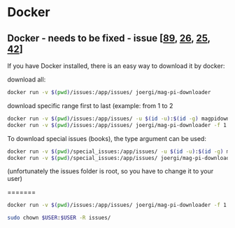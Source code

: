 # Docker

## Docker - needs to be fixed - issue [[89](https://github.com/joergi/MagPiDownloader/issues/89), [26](https://github.com/joergi/MagPiDownloader/issues/26), [25](https://github.com/joergi/MagPiDownloader/issues/25), [42](https://github.com/joergi/MagPiDownloader/issues/42)]


If you have Docker installed, there is an easy way to download it by docker:

download all:

```bash
docker run -v $(pwd)/issues:/app/issues/ joergi/mag-pi-downloader
```

download specific range first to last (example: from 1 to 2

```bash
docker run -v $(pwd)/issues:/app/issues/ -u $(id -u):$(id -g) magpidownloader -f 1 -l 2
docker run -v $(pwd)/issues:/app/issues/ joergi/mag-pi-downloader -f 1 -l 2
```

To download special issues (books), the type argument can be used:

```bash
docker run -v $(pwd)/special_issues:/app/issues/ -u $(id -u):$(id -g) magpidownloader -t special
docker run -v $(pwd)/special_issues:/app/issues/ joergi/mag-pi-downloader -t special
```

(unfortunately the issues folder is root, so you have to change it to your user)

=======

```bash
docker run -v $(pwd)/issues:/app/issues/ joergi/mag-pi-downloader -f 1 -l 2
```


```bash
sudo chown $USER:$USER -R issues/
```
